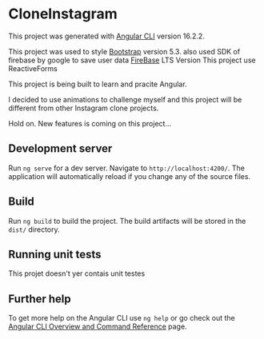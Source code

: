 # CloneInstagram

This project was generated with [Angular CLI](https://github.com/angular/angular-cli) version 16.2.2.

This project was used to style [Bootstrap](https://getbootstrap.com/) version 5.3.
also used SDK of firebase by google to save user data [FireBase](firebase.google.com) LTS Version
This project use ReactiveForms

This project is being built to learn and pracite Angular.

I decided to use animations to challenge myself and this project will be different from other Instagram clone projects.

Hold on. New features is coming on this project...

## Development server

Run `ng serve` for a dev server. Navigate to `http://localhost:4200/`. The application will automatically reload if you change any of the source files.

## Build

Run `ng build` to build the project. The build artifacts will be stored in the `dist/` directory.

## Running unit tests

This projet doesn't yer contais unit testes

## Further help

To get more help on the Angular CLI use `ng help` or go check out the [Angular CLI Overview and Command Reference](https://angular.io/cli) page.
